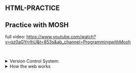 ## HTML-PRACTICE

## Practice with MOSH

full video: https://www.youtube.com/watch?v=qz0aGYrrlhU&t=853s&ab_channel=ProgrammingwithMosh

​

<details>
<summary> Version Control System: </summary>

- To keep our project history
- Work collaboratively with others

#### Types:

##### 1. Git

##### 2. Subversion (SVN)

##### 3. Mercurial

</details>

<details>
<summary> How the web works </summary>

##### URL: Uniform Resource Location

### Resources

- Web Pages (HTML Documents)
- Images
- Video file
- Fonts
- ..... so on.......

### Client Server talks with http request

- Client request service and Server provide the service.
- Message is formatted based on a protocol called HTTP.

![](git-assets/client-server.png)

### HTTP > Hypertext Transfer Protocol

</details>
